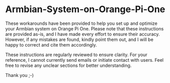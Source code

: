 # Armbian-System-on-Orange-Pi-One





These workarounds have been provided to help you set up and optimize your 
Armbian system on Orange Pi One. Please note that these instructions are 
provided as-is, and I have made every effort to ensure their accuracy. 
However, if any mistakes are found, kindly point them out, and I will be 
happy to correct and cite them accordingly.

These instructions are regularly reviewed to ensure clarity.  For your 
reference, I cannot currently send emails or initiate contact with users. 
Feel free to revise any unclear sections for better understanding.

Thank you ;-)
